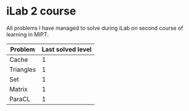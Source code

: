 # iLab 2 course
All problems I have managed to solve during iLab on second course of learning in MIPT.

| Problem     | Last solved level  |
| ----------- | ------------- |
| Cache       | 1             |
| Triangles   | 1             |
| Set         | 1             |
| Matrix      | 1             |
| ParaCL      | 1             |

